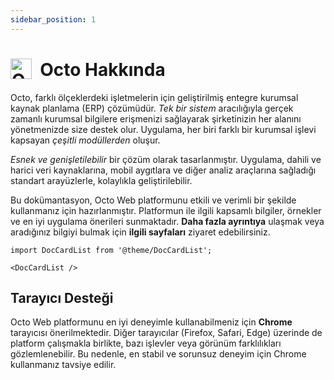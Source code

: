 ```yaml
---
sidebar_position: 1
---
```


# <img src="https://github.com/user-attachments/assets/798c3f73-d99d-424d-a663-663b88d045c0" alt="Octo" style="width:1.2em;height:1.2em;vertical-align:-0.2em;margin-right:.25em;" /> Octo Hakkında

Octo, farklı ölçeklerdeki işletmelerin için geliştirilmiş entegre kurumsal kaynak planlama (ERP) çözümüdür. *Tek bir sistem* aracılığıyla gerçek zamanlı kurumsal bilgilere erişmenizi sağlayarak şirketinizin her alanını yönetmenizde size destek olur. Uygulama, her biri farklı bir kurumsal işlevi kapsayan *çeşitli modüllerden* oluşur. 

*Esnek ve genişletilebilir* bir çözüm olarak tasarlanmıştır. Uygulama, dahili ve harici veri kaynaklarına, mobil aygıtlara ve diğer analiz araçlarına sağladığı standart arayüzlerle, kolaylıkla geliştirilebilir.

Bu dokümantasyon, Octo Web platformunu etkili ve verimli bir şekilde kullanmanız için hazırlanmıştır. Platformun ile ilgili kapsamlı bilgiler, örnekler ve en iyi uygulama önerileri sunmaktadır. **Daha fazla ayrıntıya** ulaşmak veya aradığınız bilgiyi bulmak için **ilgili sayfaları** ziyaret edebilirsiniz.

```mdx-code-block
import DocCardList from '@theme/DocCardList';

<DocCardList />
```

## Tarayıcı Desteği

Octo Web platformunu en iyi deneyimle kullanabilmeniz için **Chrome** tarayıcısı önerilmektedir. Diğer tarayıcılar (Firefox, Safari, Edge) üzerinde de platform çalışmakla birlikte, bazı işlevler veya görünüm farklılıkları gözlemlenebilir. Bu nedenle, en stabil ve sorunsuz deneyim için Chrome kullanmanız tavsiye edilir.  
